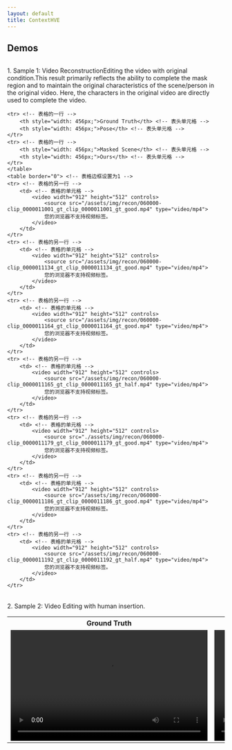 ```yaml
---
layout: default
title: ContextHVE
---
```


<div class="post">
	<h2 class="pageTitle">Demos</h2>
    <p align="center">
	<img src="{{ '/assets/img/pipeline.jpg' | relative_url }}" alt="">
    </p>
	<p></p>
	<table border="0"> <!-- 表格边框设置为1 -->
	<tr>1. Sample 1: Video Reconstruction</tr>
    <tr>Editing the video with original condition.This result primarily reflects the ability to complete the mask region and to maintain the original characteristics of the scene/person in the original video. Here, the characters in the original video are directly used to complete the video. </tr>

    <tr> <!-- 表格的一行 -->
        <th style="width: 456px;">Ground Truth</th> <!-- 表头单元格 -->
        <th style="width: 456px;">Pose</th> <!-- 表头单元格 -->
    </tr>
    <tr> <!-- 表格的一行 -->
        <th style="width: 456px;">Masked Scene</th> <!-- 表头单元格 -->
        <th style="width: 456px;">Ours</th> <!-- 表头单元格 -->
    </tr>
    </table>
	<table border="0"> <!-- 表格边框设置为1 -->
    <tr> <!-- 表格的另一行 -->
        <td> <!-- 表格的单元格 -->
            <video width="912" height="512" controls>
                <source src="/assets/img/recon/060000-clip_0000011001_gt_clip_0000011001_gt_good.mp4" type="video/mp4">
                您的浏览器不支持视频标签。
            </video>
        </td>
    </tr>
    <tr> <!-- 表格的另一行 -->
        <td> <!-- 表格的单元格 -->
            <video width="912" height="512" controls>
                <source src="/assets/img/recon/060000-clip_0000011134_gt_clip_0000011134_gt_good.mp4" type="video/mp4">
                您的浏览器不支持视频标签。
            </video>
        </td>
    </tr>
    <tr> <!-- 表格的另一行 -->
        <td> <!-- 表格的单元格 -->
            <video width="912" height="512" controls>
                <source src="/assets/img/recon/060000-clip_0000011164_gt_clip_0000011164_gt_good.mp4" type="video/mp4">
                您的浏览器不支持视频标签。
            </video>
        </td>
    </tr>
    <tr> <!-- 表格的另一行 -->
        <td> <!-- 表格的单元格 -->
            <video width="912" height="512" controls>
                <source src="/assets/img/recon/060000-clip_0000011165_gt_clip_0000011165_gt_half.mp4" type="video/mp4">
                您的浏览器不支持视频标签。
            </video>
        </td>
    </tr>
    <tr> <!-- 表格的另一行 -->
        <td> <!-- 表格的单元格 -->
            <video width="912" height="512" controls>
                <source src="./assets/img/recon/060000-clip_0000011179_gt_clip_0000011179_gt_good.mp4" type="video/mp4">
                您的浏览器不支持视频标签。
            </video>
        </td>
    </tr>
    <tr> <!-- 表格的另一行 -->
        <td> <!-- 表格的单元格 -->
            <video width="912" height="512" controls>
                <source src="/assets/img/recon/060000-clip_0000011186_gt_clip_0000011186_gt_good.mp4" type="video/mp4">
                您的浏览器不支持视频标签。
            </video>
        </td>
    </tr>
    <tr> <!-- 表格的另一行 -->
        <td> <!-- 表格的单元格 -->
            <video width="912" height="512" controls>
                <source src="/assets/img/recon/060000-clip_0000011192_gt_clip_0000011192_gt_half.mp4" type="video/mp4">
                您的浏览器不支持视频标签。
            </video>
        </td>
    </tr>
</table>

<tr>2. Sample 2: Video Editing with human insertion. </tr>
	<table border="0"> <!-- 表格边框设置为1 -->
    <tr> <!-- 表格的一行 -->
        <th style="width: 456px;">Ground Truth</th> <!-- 表头单元格 -->
        <th style="width: 456px;">TVA</th> <!-- 表头单元格 -->
		<th style="width: 456px;">Ours</th> <!-- 表头单元格 -->
    </tr>
    <tr> <!-- 表格的另一行 -->
        <td> <!-- 表格的单元格 -->
            <video width="456" height="256" controls>
                <source src="./assets/img/2/groundtruth.mp4" type="video/mp4">
                您的浏览器不支持视频标签。
            </video>
        </td>
		<td> <!-- 表格的单元格 -->
            <video width="456" height="256" controls>
                <source src="./assets/img/2/tva.mp4" type="video/mp4">
                您的浏览器不支持视频标签。
            </video>
        </td>
		<td> <!-- 表格的单元格 -->
            <video width="456" height="256" controls>
                <source src="./assets/img/2/ours.mp4" type="video/mp4">
                您的浏览器不支持视频标签。
            </video>
        </td>
    </tr>
</table>


</div>
